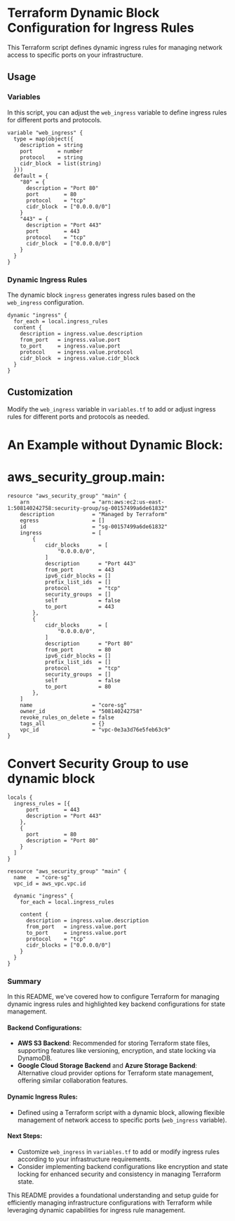 # Terraform Dynamic Block Configuration for Ingress Rules

This Terraform script defines dynamic ingress rules for managing network access to specific ports on your infrastructure.


## Usage

### Variables

In this script, you can adjust the `web_ingress` variable to define ingress rules for different ports and protocols.
```hcl
variable "web_ingress" {
  type = map(object({
    description = string
    port        = number
    protocol    = string
    cidr_block  = list(string)
  }))
  default = {
    "80" = {
      description = "Port 80"
      port        = 80
      protocol    = "tcp"
      cidr_block  = ["0.0.0.0/0"]
    }
    "443" = {
      description = "Port 443"
      port        = 443
      protocol    = "tcp"
      cidr_block  = ["0.0.0.0/0"]
    }
  }
}
```

### Dynamic Ingress Rules
The dynamic block `ingress` generates ingress rules based on the `web_ingress` configuration.

```hcl
dynamic "ingress" {
  for_each = local.ingress_rules
  content {
    description = ingress.value.description
    from_port   = ingress.value.port
    to_port     = ingress.value.port
    protocol    = ingress.value.protocol
    cidr_block  = ingress.value.cidr_block
  }
}
```

## Customization
Modify the `web_ingress` variable in `variables.tf` to add or adjust ingress rules for different ports and protocols as needed.

# An Example without Dynamic Block:

# aws_security_group.main:
```
resource "aws_security_group" "main" {
    arn                    = "arn:aws:ec2:us-east-1:508140242758:security-group/sg-00157499a6de61832"
    description            = "Managed by Terraform"
    egress                 = []
    id                     = "sg-00157499a6de61832"
    ingress                = [
        {
            cidr_blocks      = [
                "0.0.0.0/0",
            ]
            description      = "Port 443"
            from_port        = 443
            ipv6_cidr_blocks = []
            prefix_list_ids  = []
            protocol         = "tcp"
            security_groups  = []
            self             = false
            to_port          = 443
        },
        {
            cidr_blocks      = [
                "0.0.0.0/0",
            ]
            description      = "Port 80"
            from_port        = 80
            ipv6_cidr_blocks = []
            prefix_list_ids  = []
            protocol         = "tcp"
            security_groups  = []
            self             = false
            to_port          = 80
        },
    ]
    name                   = "core-sg"
    owner_id               = "508140242758"
    revoke_rules_on_delete = false
    tags_all               = {}
    vpc_id                 = "vpc-0e3a3d76e5feb63c9"
}
```
# Convert Security Group to use dynamic block
```
locals {
  ingress_rules = [{
      port        = 443
      description = "Port 443"
    },
    {
      port        = 80
      description = "Port 80"
    }
  ]
}

resource "aws_security_group" "main" {
  name   = "core-sg"
  vpc_id = aws_vpc.vpc.id

  dynamic "ingress" {
    for_each = local.ingress_rules

    content {
      description = ingress.value.description
      from_port   = ingress.value.port
      to_port     = ingress.value.port
      protocol    = "tcp"
      cidr_blocks = ["0.0.0.0/0"]
    }
  }
}
```

### Summary
In this README, we've covered how to configure Terraform for managing dynamic ingress rules and highlighted key backend configurations for state management.

#### Backend Configurations:
- **AWS S3 Backend**: Recommended for storing Terraform state files, supporting features like versioning, encryption, and state locking via DynamoDB.
- **Google Cloud Storage Backend** and **Azure Storage Backend**: Alternative cloud provider options for Terraform state management, offering similar collaboration features.

#### Dynamic Ingress Rules:
- Defined using a Terraform script with a dynamic block, allowing flexible management of network access to specific ports (`web_ingress` variable).

#### Next Steps:
- Customize `web_ingress` in `variables.tf` to add or modify ingress rules according to your infrastructure requirements.
- Consider implementing backend configurations like encryption and state locking for enhanced security and consistency in managing Terraform state.

This README provides a foundational understanding and setup guide for efficiently managing infrastructure configurations with Terraform while leveraging dynamic capabilities for ingress rule management. 
